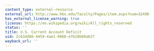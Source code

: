 ```yaml
---
content_type: external-resource
external_url: http://www.hbs.edu/faculty/Pages/item.aspx?num=32498
has_external_license_warning: true
license: https://en.wikipedia.org/wiki/All_rights_reserved
status: ''
title: U.S. Current Account Deficit
uid: 2c63dd86-4459-4ae1-9068-e7b18b60a627
wayback_url: ''
---
```

